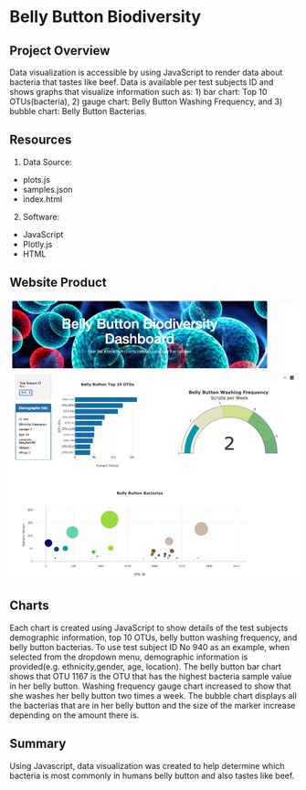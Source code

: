 # Belly Button Biodiversity

## Project Overview
Data visualization is accessible by using JavaScript to render data about bacteria that tastes like beef.  Data is available per test subjects ID and shows graphs that visualize information such as: 1) bar chart: Top 10 OTUs(bacteria), 2) gauge chart: Belly Button Washing Frequency, and 3) bubble chart: Belly Button Bacterias.

## Resources
1. Data Source:
- plots.js
- samples.json
- index.html

2. Software:
- JavaScript
- Plotly.js
- HTML
## Website Product
<img width=“500” alt=“” src="https://github.com/estherhk/Belly_Button_Biodiversity/blob/master/images/html.png">

## Charts
Each chart is created using JavaScript to show details of the test subjects demographic information, top 10 OTUs, belly button washing frequency, and belly button bacterias.  To use test subject ID No 940 as an example, when selected from the dropdown menu, demographic information is provided(e.g. ethnicity,gender, age, location).  The belly button bar chart shows that OTU 1167 is the OTU that has the highest bacteria sample value in her belly button.  Washing frequency gauge chart increased to show that she washes her belly button two times a week.  The bubble chart displays all the bacterias that are in her belly button and the size of the marker increase depending on the amount there is.   

## Summary
Using Javascript, data visualization was created to help determine which bacteria is most commonly in humans belly button and also tastes like beef. 
